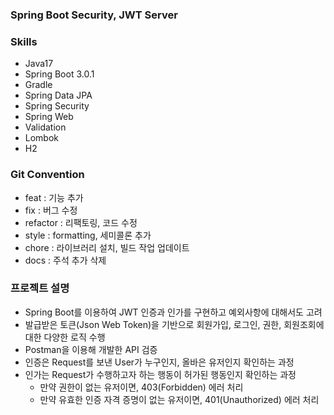 ### Spring Boot Security, JWT Server

### Skills
- Java17
- Spring Boot 3.0.1
- Gradle
- Spring Data JPA
- Spring Security
- Spring Web
- Validation
- Lombok
- H2

### Git Convention
- feat : 기능 추가
- fix : 버그 수정
- refactor : 리팩토링, 코드 수정
- style : formatting, 세미콜론 추가
- chore : 라이브러리 설치, 빌드 작업 업데이트
- docs : 주석 추가 삭제

### 프로젝트 설명
- Spring Boot를 이용하여 JWT 인증과 인가를 구현하고 예외사항에 대해서도 고려
- 발급받은 토큰(Json Web Token)을 기반으로 회원가입, 로그인, 권한, 회원조회에 대한 다양한 로직 수행
- Postman을 이용해 개발한 API 검증  
- 인증은 Request를 보낸 User가 누구인지, 올바은 유저인지 확인하는 과정
- 인가는 Request가 수행하고자 하는 행동이 허가된 행동인지 확인하는 과정
  - 만약 권한이 없는 유저이면, 403(Forbidden) 에러 처리
  - 만약 유효한 인증 자격 증명이 없는 유저이면, 401(Unauthorized) 에러 처리
  

